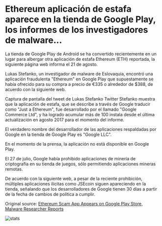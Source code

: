 # Ethereum aplicación de estafa aparece en la tienda de Google Play, los informes de los investigadores de malware...

La tienda de Google Play de Android se ha convertido recientemente en un lugar para albergar otra aplicación de estafa Ethereum (ETH) reportada, la siguiente página web informa el 21 de agosto.

Lukas Stefanko, un investigador de malware de Eslovaquia, encontró una aplicación fraudulenta "Ethereum" en Google Play que supuestamente se había ofrecido para su compra a precio de €335 o alrededor de $388, de acuerdo con la siguiente web.

Captura de pantalla del tweet de Lukas Stefanko Twitter Stefanko muestra que la aplicación de estafa, que se describe a través de Google traducir como "Just a Ethereum", fue desarrollado por el llamado "Google Commerce Ltd", y ha logrado acumular más de 100 instala desde el última actualización en agosto 2017 para el momento del informe.

El verdadero nombre del desarrollador de las aplicaciones respaldadas por Google en la tienda de Google Play es "Google LLC".

En el momento de la prensa, la aplicación no está disponible en Google Play.

El 27 de julio, Google había prohibido aplicaciones de minería de criptografía en su tienda de juegos, sólo permitiendo aplicaciones mineras remotas.

De acuerdo con la siguiente web, a pesar de la reciente prohibición, múltiples aplicaciones ilícitas como JSEcoin siguen apareciendo en la tienda, señalando que los desarrolladores de Google tienen 30 días a partir de la fecha de cambios de política a cumplir.

Original source: [Ethereum Scam App Appears on Google Play Store, Malware Researcher Reports](https://cointelegraph.com/news/ethereum-scam-app-appears-on-google-play-store-malware-researcher-reports)

![stats](https://c.statcounter.com/11760860/0/a89fa40b/1/ "stats")